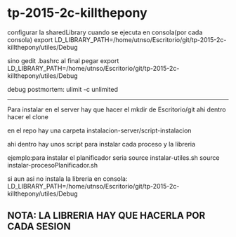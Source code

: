 # tp-2015-2c-killthepony

configurar la sharedLibrary cuando se ejecuta en consola(por cada consola)
export LD_LIBRARY_PATH=/home/utnso/Escritorio/git/tp-2015-2c-killthepony/utiles/Debug


sino gedit .bashrc
al final pegar export LD_LIBRARY_PATH=/home/utnso/Escritorio/git/tp-2015-2c-killthepony/utiles/Debug

debug postmortem: 
ulimit -c unlimited

------------------------------
Para instalar en el server hay que hacer el mkdir de Escritorio/git
ahi dentro hacer el clone

en el repo hay una carpeta instalacion-server/script-instalacion

ahi dentro hay unos script para instalar cada proceso y la libreria

ejemplo:para instalar el planificador seria
source instalar-utiles.sh
source instalar-procesoPlanificador.sh

si aun asi no instala la libreria
en consola:
LD_LIBRARY_PATH=/home/utnso/Escritorio/git/tp-2015-2c-killthepony/utiles/Debug

NOTA: LA LIBRERIA HAY QUE HACERLA POR CADA SESION
-----------------------------------------
